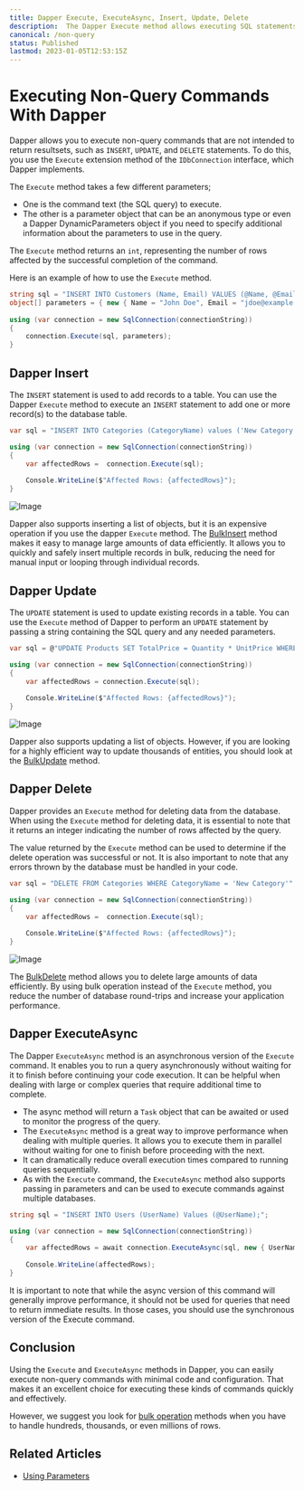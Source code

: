 ```yaml
---
title: Dapper Execute, ExecuteAsync, Insert, Update, Delete
description:  The Dapper Execute method allows executing SQL statements not returning any results besides the row affecteds for operations such as insert, update, and delete.
canonical: /non-query
status: Published
lastmod: 2023-01-05T12:53:15Z
---
```


# Executing Non-Query Commands With Dapper

Dapper allows you to execute non-query commands that are not intended to return resultsets, such as `INSERT`, `UPDATE`, and `DELETE` statements. To do this, you use the `Execute` extension method of the `IDbConnection` interface, which Dapper implements.

The `Execute` method takes a few different parameters;
- One is the command text (the SQL query) to execute.
- The other is a parameter object that can be an anonymous type or even a Dapper DynamicParameters object if you need to specify additional information about the parameters to use in the query.

The `Execute` method returns an `int`, representing the number of rows affected by the successful completion of the command.

Here is an example of how to use the `Execute` method.

```csharp
string sql = "INSERT INTO Customers (Name, Email) VALUES (@Name, @Email);" 
object[] parameters = { new { Name = "John Doe", Email = "jdoe@example.com" } };
	
using (var connection = new SqlConnection(connectionString))
{
    connection.Execute(sql, parameters); 
}
```

## Dapper Insert

The `INSERT` statement is used to add records to a table. You can use the Dapper `Execute` method to execute an `INSERT` statement to add one or more record(s) to the database table.

```csharp
var sql = "INSERT INTO Categories (CategoryName) values ('New Category')";

using (var connection = new SqlConnection(connectionString))
{
    var affectedRows =  connection.Execute(sql);
	
    Console.WriteLine($"Affected Rows: {affectedRows}");
}
```
![Image](/images/20-05-2019-07-55-49.png)

Dapper also supports inserting a list of objects, but it is an expensive operation if you use the dapper `Execute` method. The [BulkInsert](/bulk-operations/bulk-insert) method makes it easy to manage large amounts of data efficiently. It allows you to quickly and safely insert multiple records in bulk, reducing the need for manual input or looping through individual records.

## Dapper Update

The `UPDATE` statement is used to update existing records in a table. You can use the `Execute` method of Dapper to perform an `UPDATE` statement by passing a string containing the SQL query and any needed parameters. 

```csharp
var sql = @"UPDATE Products SET TotalPrice = Quantity * UnitPrice WHERE CategoryID = 2";

using (var connection = new SqlConnection(connectionString))
{
    var affectedRows = connection.Execute(sql);
	
    Console.WriteLine($"Affected Rows: {affectedRows}");
}
```
![Image](/images/20-05-2019-07-52-25.png)

Dapper also supports updating a list of objects. However, if you are looking for a highly efficient way to update thousands of entities, you should look at the [BulkUpdate](/bulk-operations/bulk-update) method.

## Dapper Delete

Dapper provides an `Execute` method for deleting data from the database. When using the `Execute` method for deleting data, it is essential to note that it returns an integer indicating the number of rows affected by the query. 

The value returned by the `Execute` method can be used to determine if the delete operation was successful or not. It is also important to note that any errors thrown by the database must be handled in your code. 

```csharp
var sql = "DELETE FROM Categories WHERE CategoryName = 'New Category'";

using (var connection = new SqlConnection(connectionString))
{
    var affectedRows =  connection.Execute(sql);
	
    Console.WriteLine($"Affected Rows: {affectedRows}");
}
```

![Image](/images/20-05-2019-07-55-49.png)

The [BulkDelete](/bulk-operations/bulk-update) method allows you to delete large amounts of data efficiently. By using bulk operation instead of the `Execute` method, you reduce the number of database round-trips and increase your application performance.

## Dapper ExecuteAsync

The Dapper `ExecuteAsync` method is an asynchronous version of the `Execute` command. It enables you to run a query asynchronously without waiting for it to finish before continuing your code execution. It can be helpful when dealing with large or complex queries that require additional time to complete. 

 - The async method will return a `Task` object that can be awaited or used to monitor the progress of the query. 
 - The `ExecuteAsync` method is a great way to improve performance when dealing with multiple queries. It allows you to execute them in parallel without waiting for one to finish before proceeding with the next. 
 - It can dramatically reduce overall execution times compared to running queries sequentially. 
 - As with the `Execute` command, the `ExecuteAsync` method also supports passing in parameters and can be used to execute commands against multiple databases. 

```csharp
string sql = "INSERT INTO Users (UserName) Values (@UserName);";

using (var connection = new SqlConnection(connectionString))
{
    var affectedRows = await connection.ExecuteAsync(sql, new { UserName = "Mark" });
	
    Console.WriteLine(affectedRows);
}
```

It is important to note that while the async version of this command will generally improve performance, it should not be used for queries that need to return immediate results. In those cases, you should use the synchronous version of the Execute command. 

## Conclusion

Using the `Execute` and `ExecuteAsync` methods in Dapper, you can easily execute non-query commands with minimal code and configuration. That makes it an excellent choice for executing these kinds of commands quickly and effectively.

However, we suggest you look for [bulk operation](/bulk-operations) methods when you have to handle hundreds, thousands, or even millions of rows.

## Related Articles

- [Using Parameters](/parameters)
